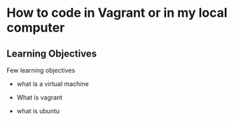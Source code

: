 # How to code in Vagrant or in my local computer

## Learning Objectives

Few learning objectives 

* what is a virtual machine

* What is vagrant

* what is ubuntu
